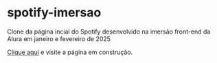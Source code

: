 # spotify-imersao
 Clone da página incial do Spotify desenvolvido na imersão front-end da Alura em janeiro e fevereiro de 2025

<a href="https://rainirrangel.github.io/spotify-imersao/">Clique aqui</a> e visite a página em construção.
